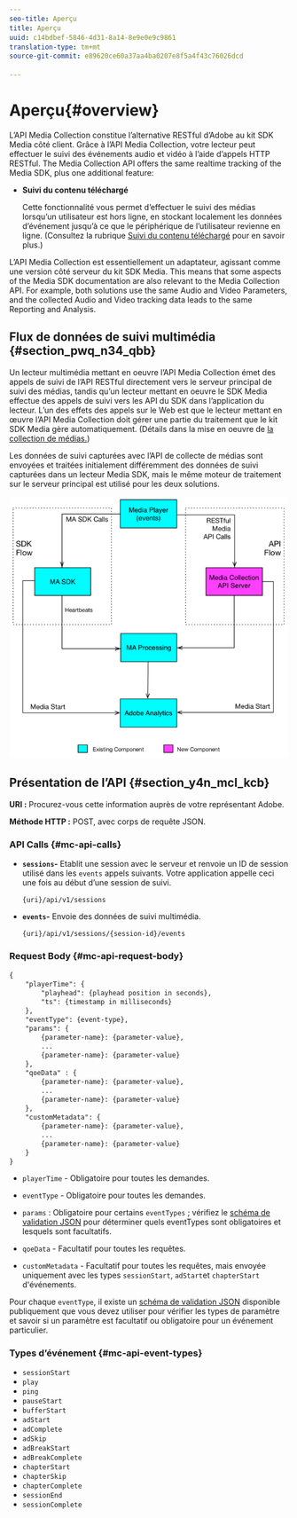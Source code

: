 ```yaml
---
seo-title: Aperçu
title: Aperçu
uuid: c14bdbef-5846-4d31-8a14-8e9e0e9c9861
translation-type: tm+mt
source-git-commit: e89620ce60a37aa4ba0207e8f5a4f43c76026dcd

---
```



# Aperçu{#overview}

L’API Media Collection constitue l’alternative RESTful d’Adobe au kit SDK Media côté client. Grâce à l’API Media Collection, votre lecteur peut effectuer le suivi des événements audio et vidéo à l’aide d’appels HTTP RESTful. The Media Collection API offers the same realtime tracking of the Media SDK, plus one additional feature:

* **Suivi du contenu téléchargé**

   Cette fonctionnalité vous permet d’effectuer le suivi des médias lorsqu’un utilisateur est hors ligne, en stockant localement les données d’événement jusqu’à ce que le périphérique de l’utilisateur revienne en ligne. (Consultez la rubrique [Suivi du contenu téléchargé](track-downloaded-content.md) pour en savoir plus.)

L’API Media Collection est essentiellement un adaptateur, agissant comme une version côté serveur du kit SDK Media. This means that some aspects of the Media SDK documentation are also relevant to the Media Collection API. For example, both solutions use the same Audio and Video Parameters, and the collected Audio and Video tracking data leads to the same Reporting and Analysis.[](/help/metrics-and-metadata/audio-video-parameters.md)[](/help/media-reports/media-reports-enable.md)

## Flux de données de suivi multimédia {#section_pwq_n34_qbb}

Un lecteur multimédia mettant en oeuvre l’API Media Collection émet des appels de suivi de l’API RESTful directement vers le serveur principal de suivi des médias, tandis qu’un lecteur mettant en oeuvre le SDK Media effectue des appels de suivi vers les API du SDK dans l’application du lecteur. L’un des effets des appels sur le Web est que le lecteur mettant en œuvre l’API Media Collection doit gérer une partie du traitement que le kit SDK Media gère automatiquement. (Détails dans la mise en oeuvre de [la collection de médias.](mc-api-impl/mc-api-quick-start.md))

Les données de suivi capturées avec l’API de collecte de médias sont envoyées et traitées initialement différemment des données de suivi capturées dans un lecteur Media SDK, mais le même moteur de traitement sur le serveur principal est utilisé pour les deux solutions.

![](assets/col_api_overview_simple.png)

## Présentation de l’API {#section_y4n_mcl_kcb}

**URI :** Procurez-vous cette information auprès de votre représentant Adobe.

**Méthode HTTP :** POST, avec corps de requête JSON.

### API Calls {#mc-api-calls}

* **`sessions`-** Etablit une session avec le serveur et renvoie un ID de session utilisé dans les `events` appels suivants. Votre application appelle ceci une fois au début d’une session de suivi.

   ```
   {uri}/api/v1/sessions
   ```

* **`events`-** Envoie des données de suivi multimédia.

   ```
   {uri}/api/v1/sessions/{session-id}/events
   ```

### Request Body {#mc-api-request-body}

```
{ 
    "playerTime": { 
        "playhead": {playhead position in seconds}, 
        "ts": {timestamp in milliseconds} 
    }, 
    "eventType": {event-type}, 
    "params": { 
        {parameter-name}: {parameter-value}, 
        ... 
        {parameter-name}: {parameter-value} 
    }, 
    "qoeData" : { 
        {parameter-name}: {parameter-value}, 
        ... 
        {parameter-name}: {parameter-value} 
    }, 
    "customMetadata": { 
        {parameter-name}: {parameter-value}, 
        ... 
        {parameter-name}: {parameter-value} 
    } 
} 
```

* `playerTime` - Obligatoire pour toutes les demandes.
* `eventType` - Obligatoire pour toutes les demandes.
* `params` : Obligatoire pour certains `eventTypes` ; vérifiez le [schéma de validation JSON](mc-api-ref/mc-api-json-validation.md) pour déterminer quels eventTypes sont obligatoires et lesquels sont facultatifs.

* `qoeData` - Facultatif pour toutes les requêtes.
* `customMetadata` - Facultatif pour toutes les requêtes, mais envoyée uniquement avec les types `sessionStart`, `adStart`et `chapterStart` d'événements.

Pour chaque `eventType`, il existe un [schéma de validation JSON](mc-api-ref/mc-api-json-validation.md) disponible publiquement que vous devez utiliser pour vérifier les types de paramètre et savoir si un paramètre est facultatif ou obligatoire pour un événement particulier.

### Types d’événement {#mc-api-event-types}

* `sessionStart`
* `play`
* `ping`
* `pauseStart`
* `bufferStart`
* `adStart`
* `adComplete`
* `adSkip`
* `adBreakStart`
* `adBreakComplete`
* `chapterStart`
* `chapterSkip`
* `chapterComplete`
* `sessionEnd`
* `sessionComplete`

